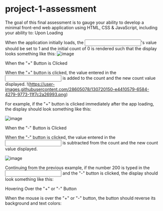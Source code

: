 # project-1-assessment

The goal of this final assessment is to gauge your ability to develop a minimal front-end web application using HTML, CSS & JavaScript, including your ability to:
Upon Loading

When the application initially loads, the <input>'s value should be set to 1 and the initial count of 0 is rendered such that the display looks something like this:
![image](https://user-images.githubusercontent.com/28605078/130720424-240a5429-8f6f-4dd9-936b-556359765365.png)


When the "+" Button is Clicked

When the "+" button is clicked, the value entered in the <input> is added to the count and the new count value displayed.
!(https://user-images.githubusercontent.com/28605078/130720150-e4410579-6584-4279-9773-11f7c2a26993.png)


For example, if the "+" button is clicked immediately after the app loading, the display should look something like this:

![image](https://user-images.githubusercontent.com/28605078/130720194-8a7e6113-6c3c-4de5-aad9-1d017190880d.png)

When the "-" Button is Clicked

When the "-" button is clicked, the value entered in the <input> is subtracted from the count and the new count value displayed.

![image](https://user-images.githubusercontent.com/28605078/130720352-6b704deb-aea6-4f79-8939-8412dd8c7da5.png)


Continuing from the previous example, if the number 200 is typed in the <input> and the "-" button is clicked, the display should look something like this:

Hovering Over the "+" or "-" Button

When the mouse is over the "+" or "-" button, the button should reverse its background and text colors:
